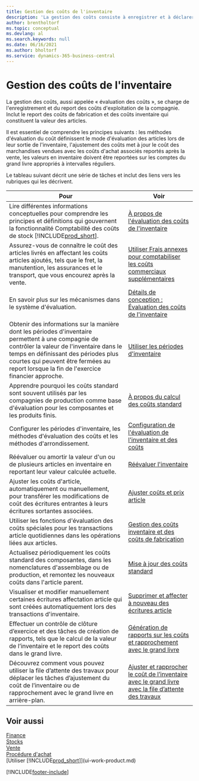 ```yaml
---
title: Gestion des coûts de l'inventaire
description: 'La gestion des coûts consiste à enregistrer et à déclarer les coûts d’exploitation de l’entreprise, y compris la déclaration des coûts de fabrication et des coûts de l’inventaire.'
author: brentholtorf
ms.topic: conceptual
ms.devlang: al
ms.search.keywords: null
ms.date: 06/16/2021
ms.author: bholtorf
ms.service: dynamics-365-business-central
---
```

# Gestion des coûts de l'inventaire
La gestion des coûts, aussi appelée « évaluation des coûts », se charge de l'enregistrement et du report des coûts d'exploitation de la compagnie. Inclut le report des coûts de fabrication et des coûts inventaire qui constituent la valeur des articles.   

Il est essentiel de comprendre les principes suivants : les méthodes d'évaluation du coût définissent le mode d'évaluation des articles lors de leur sortie de l'inventaire, l'ajustement des coûts met à jour le coût des marchandises vendues avec les coûts d'achat associés reportés après la vente, les valeurs en inventaire doivent être reportées sur les comptes du grand livre appropriés à intervalles réguliers.

Le tableau suivant décrit une série de tâches et inclut des liens vers les rubriques qui les décrivent.

|**Pour**|**Voir**|  
|------------|-------------|  
|Lire différentes informations conceptuelles pour comprendre les principes et définitions qui gouvernent la fonctionnalité Comptabilité des coûts de stock [!INCLUDE[prod_short](includes/prod_short.md)].|[À propos de l'évaluation des coûts de l'inventaire](finance-learn-about-costing.md)|  
|Assurez-vous de connaître le coût des articles livrés en affectant les coûts articles ajoutés, tels que le fret, la manutention, les assurances et le transport, que vous encourez après la vente.|[Utiliser Frais annexes pour comptabiliser les coûts commerciaux supplémentaires](payables-how-assign-item-charges.md)|
|En savoir plus sur les mécanismes dans le système d'évaluation.|[Détails de conception : Évaluation des coûts de l'inventaire](design-details-inventory-costing.md)|
|Obtenir des informations sur la manière dont les périodes d'inventaire permettent à une compagnie de contrôler la valeur de l'inventaire dans le temps en définissant des périodes plus courtes qui peuvent être fermées au report lorsque la fin de l'exercice financier approche.|[Utiliser les périodes d'inventaire](finance-how-to-work-with-inventory-periods.md)|
|Apprendre pourquoi les coûts standard sont souvent utilisés par les compagnies de production comme base d'évaluation pour les composantes et les produits finis.|[À propos du calcul des coûts standard](finance-about-calculating-standard-cost.md)|
|Configurer les périodes d'inventaire, les méthodes d'évaluation des coûts et les méthodes d'arrondissement.|[Configuration de l'évaluation de l'inventaire et des coûts](finance-set-up-inventory-valuation-and-costing.md)|
|Réévaluer ou amortir la valeur d'un ou de plusieurs articles en inventaire en reportant leur valeur calculée actuelle.|[Réévaluer l'inventaire](inventory-how-revalue-inventory.md)|
|Ajuster les coûts d'article, automatiquement ou manuellement, pour transférer les modifications de coût des écritures entrantes à leurs écritures sortantes associées.|[Ajuster coûts et prix article](inventory-how-adjust-item-costs.md)|
|Utiliser les fonctions d'évaluation des coûts spéciales pour les transactions article quotidiennes dans les opérations liées aux articles.|[Gestion des coûts inventaire et des coûts de fabrication](finance-handle-inventory-and-manufacturing-costs.md)|  
|Actualisez périodiquement les coûts standard des composantes, dans les nomenclatures d'assemblage ou de production, et remontez les nouveaux coûts dans l'article parent.|[Mise à jour des coûts standard](finance-how-to-update-standard-costs.md)|
|Visualiser et modifier manuellement certaines écritures affectation article qui sont créées automatiquement lors des transactions d'inventaire.|[Supprimer et affecter à nouveau des écritures article](finance-how-to-remove-and-reapply-item-entries.md)|
|Effectuer un contrôle de clôture d’exercice et des tâches de création de rapports, tels que le calcul de la valeur de l’inventaire et le report des coûts dans le grand livre.|[Génération de rapports sur les coûts et rapprochement avec le grand livre](/dynamics365/business-central/finance-how-to-post-inventory-costs-to-the-general-ledger)|
|Découvrez comment vous pouvez utiliser la file d’attente des travaux pour déplacer les tâches d’ajustement du coût de l’inventaire ou de rapprochement avec le grand livre en arrière-plan.|[Ajuster et rapprocher le coût de l’inventaire avec le grand livre avec la file d’attente des travaux](finance-manage-inventory-costs.md)|

## Voir aussi  
 [Finance](finance.md)  
 [Stocks](inventory-manage-inventory.md)   
 [Vente](sales-manage-sales.md)   
 [Procédure d'achat](purchasing-manage-purchasing.md)  
 [Utiliser [!INCLUDE[prod_short](includes/prod_short.md)]](ui-work-product.md)


[!INCLUDE[footer-include](includes/footer-banner.md)]